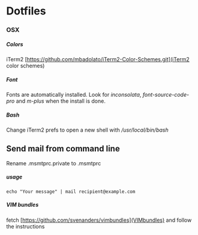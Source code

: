 # Dotfiles

### OSX

##### Colors 

iTerm2 [https://github.com/mbadolato/iTerm2-Color-Schemes.git](iTerm2 color schemes)

##### Font

Fonts are automatically installed. Look for _inconsolata_, _font-source-code-pro_ and _m-plus_ when the install is done.

##### Bash

Change iTerm2 prefs to open a new shell with _/usr/local/bin/bash_

## Send mail from command line

Rename .msmtprc.private to .msmtprc

##### usage

    echo "Your message" | mail recipient@example.com

##### VIM bundles

fetch [https://github.com/svenanders/vimbundles](VIMbundles) and follow the instructions

